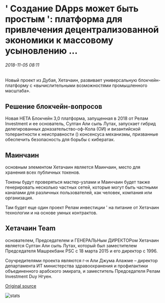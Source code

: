 # ' Создание DApps может быть простым ': платформа для привлечения децентрализованной экономики к массовому усыновлению ...

###### 2018-11-05 08:11

Новый проект из Дубая, Хетачаин, развивает универсальную блокчейн-платформу с «вычислительными возможностями промышленного масштаба».

## Решение блокчейн-вопросов

Новая HETA Блокчейн 3,0 платформа, запущенная в 2018 от Релам Investment и ее основатель, Султан Али сыпь Лутах, запускает гибрид делегированных доказательство-оф-Кола (ОИ) и византийской толерантности к неисправности () консенсуса механизмы, призванные обеспечить безопасность для борьбы с кибератак.

## Маинчаин

основным элементом Хетачаин является Маинчаин, место для хранения всех публичных токенов.

Токены будут проверяться мастер-узлами и Маинчаин будет также генерировать несколько частных сетей, которые могут быть частными каналами для различных пользователей, как человек, компания или организация.

Там будет еще один проект Релам инвестиции ' на питание от Хетачаин технологии и на основе умных контрактов.

## Хетачаин Team

основателем, Председателем и ГЕНЕРАЛЬНым ДИРЕКТОРом Хетачаин является Султан Али сыпь Лутах, который был заместителем Председателя Машрекбанк PSC с 18 марта 2015 и его директор с 1996.

Соучредителями проекта являются г-н Али Джума Алажме – директор департамента ИТ министерства здравоохранения и профилактики объединенного арабского эмирата, и заместитель Председателя Релам Investment Duy Нгуен.

[Original source](https://cointelegraph.com/news/creating-dapps-can-be-simple-platform-to-bring-decentralized-economy-to-mass-adoption)

![stats](https://c.statcounter.com/11760860/0/a89fa40b/1/ "stats")